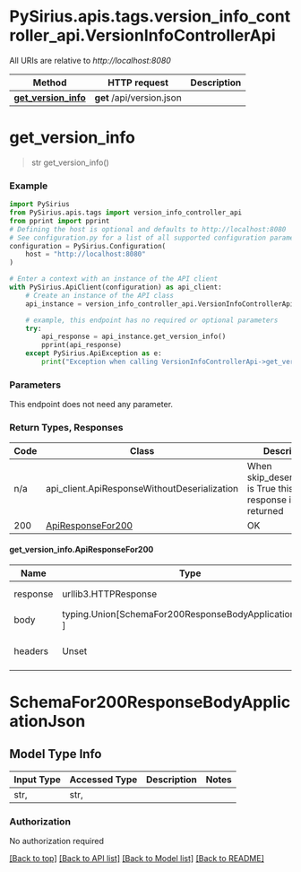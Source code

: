 <a name="__pageTop"></a>
# PySirius.apis.tags.version_info_controller_api.VersionInfoControllerApi

All URIs are relative to *http://localhost:8080*

Method | HTTP request | Description
------------- | ------------- | -------------
[**get_version_info**](#get_version_info) | **get** /api/version.json | 

# **get_version_info**
<a name="get_version_info"></a>
> str get_version_info()



### Example

```python
import PySirius
from PySirius.apis.tags import version_info_controller_api
from pprint import pprint
# Defining the host is optional and defaults to http://localhost:8080
# See configuration.py for a list of all supported configuration parameters.
configuration = PySirius.Configuration(
    host = "http://localhost:8080"
)

# Enter a context with an instance of the API client
with PySirius.ApiClient(configuration) as api_client:
    # Create an instance of the API class
    api_instance = version_info_controller_api.VersionInfoControllerApi(api_client)

    # example, this endpoint has no required or optional parameters
    try:
        api_response = api_instance.get_version_info()
        pprint(api_response)
    except PySirius.ApiException as e:
        print("Exception when calling VersionInfoControllerApi->get_version_info: %s\n" % e)
```
### Parameters
This endpoint does not need any parameter.

### Return Types, Responses

Code | Class | Description
------------- | ------------- | -------------
n/a | api_client.ApiResponseWithoutDeserialization | When skip_deserialization is True this response is returned
200 | [ApiResponseFor200](#get_version_info.ApiResponseFor200) | OK

#### get_version_info.ApiResponseFor200
Name | Type | Description  | Notes
------------- | ------------- | ------------- | -------------
response | urllib3.HTTPResponse | Raw response |
body | typing.Union[SchemaFor200ResponseBodyApplicationJson, ] |  |
headers | Unset | headers were not defined |

# SchemaFor200ResponseBodyApplicationJson

## Model Type Info
Input Type | Accessed Type | Description | Notes
------------ | ------------- | ------------- | -------------
str,  | str,  |  | 

### Authorization

No authorization required

[[Back to top]](#__pageTop) [[Back to API list]](../../../README.md#documentation-for-api-endpoints) [[Back to Model list]](../../../README.md#documentation-for-models) [[Back to README]](../../../README.md)


